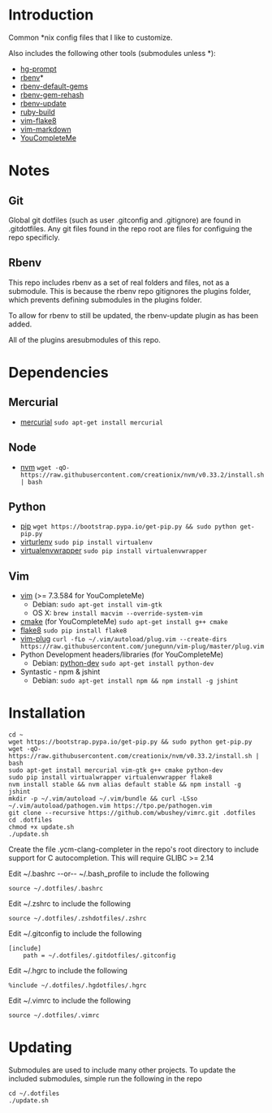 # Introduction

Common *nix config files that I like to customize. 

Also includes the following other tools (submodules unless *):

- [hg-prompt](https://github.com/pelletier/hg-prompt)
- [rbenv](https://github.com/sstephenson/rbenv)*
- [rbenv-default-gems](https://github.com/sstephenson/rbenv-default-gems)
- [rbenv-gem-rehash](https://github.com/sstephenson/rbenv-gem-rehash)
- [rbenv-update](https://github.com/rkh/rbenv-update)
- [ruby-build](https://github.com/sstephenson/ruby-build)
- [vim-flake8](https://github.com/nvie/vim-flake8)
- [vim-markdown](https://github.com/plasticboy/vim-markdown)
- [YouCompleteMe](http://valloric.github.io/YouCompleteMe/)

# Notes

## Git

Global git dotfiles (such as user .gitconfig and .gitignore) are found in .gitdotfiles. Any git files found 
in the repo root are files for configuing the repo specificly.

## Rbenv

This repo includes rbenv as a set of real folders and files, not as a submodule. This is because the rbenv
repo gitignores the plugins folder, which prevents defining submodules in the plugins folder. 

To allow for rbenv to still be updated, the rbenv-update plugin as has been added. 

All of the plugins aresubmodules of this repo.

# Dependencies

## Mercurial

- [mercurial](http://mercurial.selenic.com/)
  ```sudo apt-get install mercurial```

## Node
 - [nvm](https://github.com/creationix/nvm)
  `wget -qO- https://raw.githubusercontent.com/creationix/nvm/v0.33.2/install.sh | bash`

## Python

- [pip](https://pip.pypa.io/en/latest/installing.html)
  `wget https://bootstrap.pypa.io/get-pip.py && sudo python get-pip.py`
- [virturlenv](http://virtualenv.readthedocs.org/)
  `sudo pip install virtualenv`
- [virtualenvwrapper](http://virtualenvwrapper.readthedocs.org/)
  `sudo pip install virtualenvwrapper`

## Vim

- [vim](http://www.vim.org/) (>= 7.3.584 for YouCompleteMe)
  - Debian: `sudo apt-get install vim-gtk`
  - OS X: `brew install macvim --override-system-vim`
- [cmake](http://www.cmake.org/) (for YouCompleteMe)
  `sudo apt-get install g++ cmake`
- [flake8](https://pypi.python.org/pypi/flake8)
  `sudo pip install flake8`
- [vim-plug](https://github.com/junegunn/vim-plug)
  `curl -fLo ~/.vim/autoload/plug.vim --create-dirs https://raw.githubusercontent.com/junegunn/vim-plug/master/plug.vim `
- Python Development headers/libraries (for YouCompleteMe)
  - Debian: [python-dev](https://packages.debian.org/stable/python-dev)
    `sudo apt-get install python-dev`
- Syntastic - npm & jshint
  - Debian: `sudo apt-get install npm && npm install -g jshint`

# Installation

    cd ~
    wget https://bootstrap.pypa.io/get-pip.py && sudo python get-pip.py
    wget -qO- https://raw.githubusercontent.com/creationix/nvm/v0.33.2/install.sh | bash
    sudo apt-get install mercurial vim-gtk g++ cmake python-dev
    sudo pip install virtualwrapper virtualenvwrapper flake8
    nvm install stable && nvm alias default stable && npm install -g jshint
    mkdir -p ~/.vim/autoload ~/.vim/bundle && curl -LSso ~/.vim/autoload/pathogen.vim https://tpo.pe/pathogen.vim
    git clone --recursive https://github.com/wbushey/vimrc.git .dotfiles
    cd .dotfiles
    chmod +x update.sh
    ./update.sh

Create the file .ycm-clang-completer in the repo's root directory  to include support for C autocompletion.
This will require GLIBC >= 2.14

Edit ~/.bashrc --or-- ~/.bash_profile to include the following

    source ~/.dotfiles/.bashrc

Edit ~/.zshrc to include the following

    source ~/.dotfiles/.zshdotfiles/.zshrc

Edit ~/.gitconfig to include the following

    [include]
        path = ~/.dotfiles/.gitdotfiles/.gitconfig

Edit ~/.hgrc to include the following

    %include ~/.dotfiles/.hgdotfiles/.hgrc

Edit ~/.vimrc to include the following

    source ~/.dotfiles/.vimrc


# Updating

Submodules are used to include many other projects. To update the included submodules, simple run the 
following in the repo

    cd ~/.dotfiles
    ./update.sh
